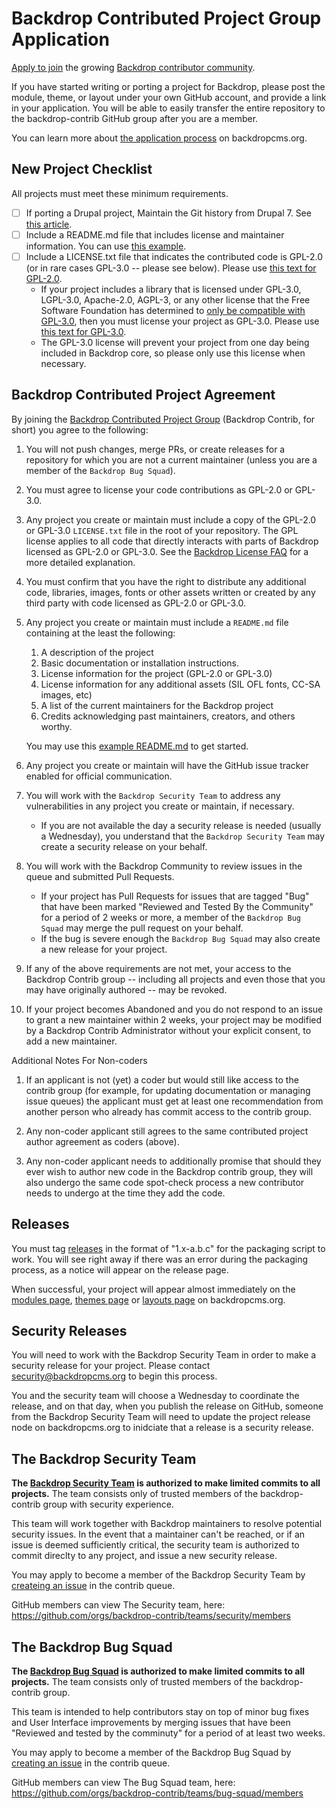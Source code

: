 Backdrop Contributed Project Group Application
==============================================

[Apply to join](https://github.com/backdrop-ops/contrib#backdrop-contributed-project-group-application)
the growing [Backdrop contributor community](https://github.com/backdrop-contrib).

If you have started writing or porting a project for Backdrop, please post the
module, theme, or layout under your own GitHub account, and provide a link in
your application. You will be able to easily transfer the entire repository to
the backdrop-contrib GitHub group after you are a member.

You can learn more about
[the application process](https://backdropcms.org/contribute/add-ons)
on backdropcms.org.


New Project Checklist
---------------------

All projects must meet these minimum requirements.

- [ ] If porting a Drupal project, Maintain the Git history from Drupal 7. See
    [this article](http://tag1consulting.com/blog/how-maintain-contrib-modules-drupal-and-backdrop-same-time-part-2).
- [ ] Include a README.md file that includes license and maintainer information.
    You can use [this example](https://raw.githubusercontent.com/backdrop-ops/contrib/master/examples/README.md).
- [ ] Include a LICENSE.txt file that indicates the contributed code is GPL-2.0
    (or in rare cases GPL-3.0 -- please see below). Please use [this text for GPL-2.0](https://raw.githubusercontent.com/backdrop-ops/contrib/master/examples/LICENSE.txt).
  * If your project includes a library that is licensed under GPL-3.0, LGPL-3.0,
    Apache-2.0, AGPL-3, or any other license that the Free Software Foundation
    has determined to [only be compatible with GPL-3.0](http://www.gnu.org/licenses/license-list.html#GPLCompatibleLicenses),
    then you must license your project as GPL-3.0. Please use [this text for GPL-3.0](https://raw.githubusercontent.com/backdrop-ops/contrib/master/examples/LICENSE-GPL-3-0.txt).
  * The GPL-3.0 license will prevent your project from one day being included in
    Backdrop core, so please only use this license when necessary.


Backdrop Contributed Project Agreement
--------------------------------------

By joining the [Backdrop Contributed Project Group](https://github.com/backdrop-contrib)
(Backdrop Contrib, for short) you agree to the following:

1. You will not push changes, merge PRs, or create releases for a repository for
   which you are not a current maintainer (unless you are a member of the
   `Backdrop Bug Squad`).

1. You must agree to license your code contributions as GPL-2.0 or GPL-3.0.

1. Any project you create or maintain must include a copy of the GPL-2.0 or
   GPL-3.0 `LICENSE.txt` file in the root of your repository. The GPL license
   applies to all code that directly interacts with parts of Backdrop licensed
   as GPL-2.0 or GPL-3.0. See the [Backdrop License FAQ](https://backdropcms.org/license)
   for a more detailed explanation.

1. You must confirm that you have the right to distribute any additional code,
   libraries, images, fonts or other assets written or created by any third
   party with code licensed as GPL-2.0 or GPL-3.0.

1. Any project you create or maintain must include a `README.md` file containing
   at the least the following:
    1. A description of the project
    1. Basic documentation or installation instructions.
    1. License information for the project (GPL-2.0 or GPL-3.0)
    1. License information for any additional assets (SIL OFL fonts, CC-SA
       images, etc)
    1. A list of the current maintainers for the Backdrop project
    1. Credits acknowledging past maintainers, creators, and others worthy.

   You may use this [example README.md](https://github.com/backdrop-ops/contrib/blob/master/examples/README.md)
   to get started.

1. Any project you create or maintain will have the GitHub issue tracker enabled
   for official communication.

1. You will work with the `Backdrop Security Team` to address any
   vulnerabilities in any project you create or maintain, if necessary.

   * If you are not available the day a security release is needed (usually a
     Wednesday), you understand that the `Backdrop Security Team` may create a
     security release on your behalf.

1. You will work with the Backdrop Community to review issues in the queue
   and submitted Pull Requests.

   * If your project has Pull Requests for issues that are tagged "Bug" that
     have been marked "Reviewed and Tested By the Community" for a period of 2
     weeks or more, a member of the `Backdrop Bug Squad` may merge the pull
     request on your behalf.
   * If the bug is severe enough the `Backdrop Bug Squad` may also create a new
     release for your project.

1. If any of the above requirements are not met, your access to the Backdrop
   Contrib group -- including all projects and even those that you may have
   originally authored -- may be revoked.

1. If your project becomes Abandoned and you do not respond to an issue to grant
   a new maintainer within 2 weeks, your project may be modified by a Backdrop
   Contrib Administrator without your explicit consent, to add a new maintainer.

Additional Notes For Non-coders

1. If an applicant is not (yet) a coder but would still like access to the
   contrib group (for example, for updating documentation or managing issue
   queues) the applicant must get at least one recommendation from another
   person who already has commit access to the contrib group.

1. Any non-coder applicant still agrees to the same contributed project author
   agreement as coders (above).

1. Any non-coder applicant needs to additionally promise that should they ever
   wish to author new code in the Backdrop contrib group, they will also undergo
   the same code spot-check process a new contributor needs to undergo at the
   time they add the code.


Releases
--------

You must tag [releases](https://help.github.com/articles/creating-releases/) in
the format of "1.x-a.b.c" for the packaging script to work. You will see right
away if there was an error during the packaging process, as a notice will appear
on the release page.

When successful, your project will appear almost immediately on the
[modules page](https://backdropcms.org/modules),
[themes page](https://backdropcms.org/themes) or
[layouts page](https://backdropcms.org/themes) on backdropcms.org.


Security Releases
-----------------

You will need to work with the Backdrop Security Team in order to make a
security release for your project. Please contact security@backdropcms.org to
begin this process.

You and the security team will choose a Wednesday to coordinate the release, and
on that day, when you publish the release on GitHub, someone from the Backdrop
Security Team will need to update the project release node on backdropcms.org to
inidciate that a release is a security release.


The Backdrop Security Team
--------------------------

**The [Backdrop Security Team](https://backdropcms.org/leadership/security-team)
is authorized to make limited commits to all projects.** The team consists only
of trusted members of the backdrop-contrib group with security experience.

This team will work together with Backdrop maintainers to resolve potential
security issues. In the event that a maintainer can't be reached, or if an issue
is deemed sufficiently critical, the security team is authorized to commit
direclty to any project, and issue a new security release.

You may apply to become a member of the Backdrop Security Team by
[createing an issue](https://github.com/backdrop-ops/contrib/issues/new?assignees=&labels=Bug+Squad+Application&template=bug-squad-application.md&title=Bug+Squad+Application)
in the contrib queue.

GitHub members can view The Security team, here:
https://github.com/orgs/backdrop-contrib/teams/security/members


The Backdrop Bug Squad
----------------------

**The [Backdrop Bug Squad](https://backdropcms.org/leadership/bug-squad) is
authorized to make limited commits to all projects.** The team consists only of
trusted members of the backdrop-contrib group.

This team is intended to help contributors stay on top of minor bug fixes and
User Interface improvements by merging issues that have been "Reviewed and
tested by the comminuty" for a period of at least two weeks.

You may apply to become a member of the Backdrop Bug Squad by
[creating an issue](https://github.com/backdrop-ops/contrib/issues/new?assignees=&labels=Bug+Squad+Application&template=bug-squad-application.md&title=Bug+Squad+Application)
in the contrib queue.

GitHub members can view The Bug Squad team, here:
https://github.com/orgs/backdrop-contrib/teams/bug-squad/members
